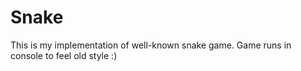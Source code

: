 # Snake
This is my implementation of well-known snake game.
Game runs in console to feel old style :)
